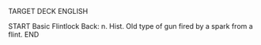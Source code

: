 TARGET DECK
ENGLISH

START
Basic
Flintlock
Back: n. Hist. Old type of gun fired by a spark from a flint.
END
